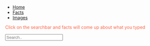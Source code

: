 <body>
<head>
 <style>
                 
   ul {
     list-style-type: none;
     margin: 0;
     padding: 0;
     overflow: hidden;
     background-color: #333;
 }
 
 li {
     float: left;
 }
 
 li a {
     display: block;
     color: white;
     text-align: center;
     padding: 14px 16px;
     text-decoration: none;
 }
 
 li a:hover:not(.active) {
     background-color: #111;
 }
 
 .active {
     background-color: #4CAF50;
 }
 </style>
 </head>
 <body>

 <ul>
   <li><a class="active" href="https://lukedoyle03.github.io/Codingproject.github.io/">Home</a></li>
   <li><a href="https://lukedoyle03.github.io/LukeDoyle03-2.github.io/">Facts</a></li>
   <li><a href="https://lukedoyle03.github.io/LukeDoyle03-3.github.io/">Images</a></li>
 </ul> 

<p style="color:Tomato;"> Click on the searchbar and facts will come up about what you typed</p> 
                                     <input type="text" placeholder="Search..">

